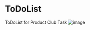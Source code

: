 # ToDoList
ToDoList for Product Club Task
![image](https://github.com/user-attachments/assets/2ce291cf-eb32-4dd3-9076-37b693dad50b)
